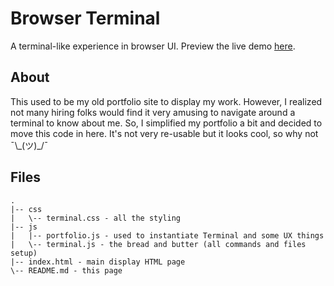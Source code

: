 # Browser Terminal

A terminal-like experience in browser UI. Preview the live demo <a href="https://5aharsh.github.io/browser-terminal/">here</a>.

## About

This used to be my old portfolio site to display my work. However, I realized not many hiring folks would find it very amusing to navigate around a terminal to know about me. So, I simplified my portfolio a bit and decided to move this code in here. It's not very re-usable but it looks cool, so why not ¯\\\_(ツ)\_/¯

## Files

```
.
|-- css
|   \-- terminal.css - all the styling
|-- js
|   |-- portfolio.js - used to instantiate Terminal and some UX things
|   \-- terminal.js - the bread and butter (all commands and files setup)
|-- index.html - main display HTML page
\-- README.md - this page
```